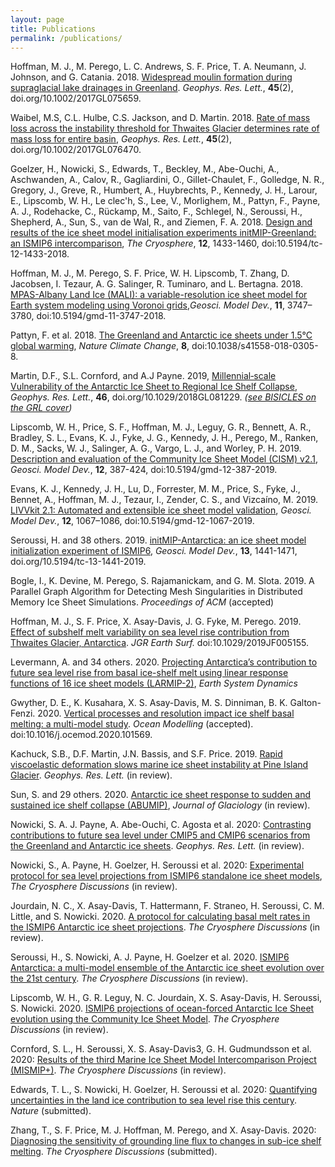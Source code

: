```yaml
---
layout: page
title: Publications
permalink: /publications/
---
```


Hoffman, M. J., M. Perego, L. C. Andrews, S. F. Price, T. A. Neumann, J. Johnson, and G. Catania. 2018. [Widespread moulin formation during supraglacial lake drainages in Greenland](https://doi.org/10.1002/2017GL075659). *Geophys. Res. Lett.*, **45**(2), doi.org/10.1002/2017GL075659.

Waibel, M.S, C.L. Hulbe, C.S. Jackson, and  D. Martin. 2018. [Rate of mass loss across the instability threshold for Thwaites Glacier determines rate of mass loss for entire basin]( https://doi.org/10.1002/2017GL076470), *Geophys. Res. Lett.*, **45**(2), doi.org/10.1002/2017GL076470. 

Goelzer, H., Nowicki, S., Edwards, T., Beckley, M., Abe-Ouchi, A., Aschwanden, A., Calov, R., Gagliardini, O., Gillet-Chaulet, F., Golledge, N. R., Gregory, J., Greve, R., Humbert, A., Huybrechts, P., Kennedy, J. H., Larour, E., Lipscomb, W. H., Le clec'h, S., Lee, V., Morlighem, M., Pattyn, F., Payne, A. J., Rodehacke, C., Rückamp, M., Saito, F., Schlegel, N., Seroussi, H., Shepherd, A., Sun, S., van de Wal, R., and Ziemen, F. A. 2018. [Design and results of the ice sheet model initialisation experiments initMIP-Greenland: an ISMIP6 intercomparison](https://doi.org/10.5194/tc-12-1433-2018), *The Cryosphere*, **12**, 1433-1460, doi:10.5194/tc-12-1433-2018. 

Hoffman, M. J., M. Perego, S. F. Price, W. H. Lipscomb, T. Zhang, D. Jacobsen, I. Tezaur, A. G. Salinger, R. Tuminaro, and L. Bertagna. 2018. [MPAS-Albany Land Ice (MALI): a variable-resolution ice sheet model for Earth system modeling using Voronoi grids](https://www.geosci-model-dev.net/11/3747/2018/),*Geosci. Model Dev.*, **11**, 3747–3780, doi:10.5194/gmd-11-3747-2018.

Pattyn, F. et al. 2018. [The Greenland and Antarctic ice sheets under 1.5°C global warming](https://doi.org/10.1038/s41558-018-0305-8), *Nature Climate Change*, **8**, doi:10.1038/s41558-018-0305-8.

Martin, D.F., S.L. Cornford, and A.J Payne. 2019, [Millennial‐scale Vulnerability of the Antarctic Ice Sheet to Regional Ice Shelf Collapse](https://agupubs.onlinelibrary.wiley.com/doi/10.1029/2018GL081229), *Geophys. Res. Lett.*, **46**, doi.org/10.1029/2018GL081229. *([see BISICLES on the GRL cover](https://agupubs.onlinelibrary.wiley.com/doi/pdf/10.1002/grl.57643))*

Lipscomb, W. H., Price, S. F., Hoffman, M. J., Leguy, G. R., Bennett, A. R., Bradley, S. L., Evans, K. J., Fyke, J. G., Kennedy, J. H., Perego, M., Ranken, D. M., Sacks, W. J., Salinger, A. G., Vargo, L. J., and Worley, P. H. 2019. [Description and evaluation of the Community Ice Sheet Model (CISM) v2.1](https://www.geosci-model-dev.net/12/387/2019/), *Geosci. Model Dev.*, **12**, 387-424, doi:10.5194/gmd-12-387-2019.

Evans, K. J., Kennedy, J. H., Lu, D., Forrester, M. M., Price, S., Fyke, J., Bennet, A., Hoffman, M. J., Tezaur, I., Zender, C. S., and Vizcaíno, M. 2019. [LIVVkit 2.1: Automated and extensible ice sheet model validation](https://www.geosci-model-dev.net/12/1067/2019/), *Geosci. Model Dev.*, **12**, 1067–1086, doi:10.5194/gmd-12-1067-2019.

Seroussi, H. and 38 others. 2019. [initMIP-Antarctica: an ice sheet model initialization experiment of ISMIP6](https://www.the-cryosphere.net/13/1441/2019/), *Geosci. Model Dev.*, **13**, 1441-1471, doi.org/10.5194/tc-13-1441-2019.

Bogle, I., K. Devine, M. Perego, S. Rajamanickam, and G. M. Slota. 2019. A Parallel Graph Algorithm for Detecting Mesh Singularities in Distributed Memory Ice Sheet Simulations. *Proceedings of ACM* (accepted)

Hoffman, M. J., S. F. Price, X. Asay-Davis, J. G. Fyke, M. Perego. 2019. [Effect of subshelf melt variability on sea level rise contribution from Thwaites Glacier, Antarctica](https://doi.org/10.1029/2019JF005155). *JGR Earth Surf.* doi:10.1029/2019JF005155.

Levermann, A. and 34 others. 2020. [Projecting  Antarctica’s  contribution  to  future  sea  level  rise  from basal  ice-shelf  melt  using linear  response  functions  of  16 ice  sheet  models (LARMIP-2)](https://www.earth-syst-dynam.net/11/35/2020/esd-11-35-2020.pdf), *Earth System Dynamics*

Gwyther, D. E., K. Kusahara, X. S. Asay-Davis, M. S. Dinniman, B. K. Galton-Fenzi. 2020. [Vertical processes and resolution impact ice shelf basal melting: a multi-model study](https://doi.org/10.1016/j.ocemod.2020.101569). *Ocean Modelling* (accepted). doi:10.1016/j.ocemod.2020.101569.

Kachuck, S.B., D.F. Martin, J.N. Bassis, and S.F. Price. 2019. [Rapid viscoelastic deformation slows marine ice sheet instability at Pine Island Glacier](). *Geophys. Res. Lett.* (in review).

Sun, S. and 29 others. 2020. [Antarctic ice sheet response to sudden and sustained ice shelf collapse (ABUMIP)](), *Journal of Glaciology* (in review).

Nowicki, S. A. J. Payne, A. Abe-Ouchi, C. Agosta et al. 2020: [Contrasting contributions to future sea level under CMIP5 and CMIP6 scenarios from the Greenland and Antarctic ice sheets](). *Geophys. Res. Lett.* (in review).

Nowicki, S., A. Payne, H. Goelzer, H. Seroussi et al. 2020: [Experimental protocol for sea level projections from ISMIP6 standalone ice sheet models](https://www.the-cryosphere-discuss.net/tc-2019-322/), *The Cryosphere Discussions* (in review).

Jourdain, N. C., X. Asay-Davis, T. Hattermann, F. Straneo, H. Seroussi, C. M. Little, and S. Nowicki. 2020. [A protocol for calculating basal melt rates in the ISMIP6 Antarctic ice sheet projections](https://www.the-cryosphere-discuss.net/tc-2019-277/). *The Cryosphere Discussions* (in review).

Seroussi, H., S. Nowicki, A. J. Payne, H. Goelzer et al. 2020. [ISMIP6 Antarctica: a multi-model ensemble of the Antarctic ice sheet evolution over the 21st century](https://www.the-cryosphere-discuss.net/tc-2019-324/). *The Cryosphere Discussions* (in review).

Lipscomb, W. H., G. R. Leguy, N. C. Jourdain, X. S. Asay-Davis, H. Seroussi, S. Nowicki. 2020. [ISMIP6 projections of ocean-forced Antarctic Ice Sheet evolution using the Community Ice Sheet Model](https://www.the-cryosphere-discuss.net/tc-2020-12/). *The Cryosphere Discussions* (in review).

Cornford, S. L., H. Seroussi, X. S. Asay-Davis3, G. H. Gudmundsson et al. 2020: [Results of the third Marine Ice Sheet Model Intercomparison Project (MISMIP+)](https://www.the-cryosphere-discuss.net/tc-2019-326/). *The Cryosphere Discussions* (in review).

Edwards, T. L., S. Nowicki, H. Goelzer, H. Seroussi et al. 2020: [Quantifying uncertainties in the land ice
contribution to sea level rise this century](). *Nature* (submitted).

Zhang, T., S. F. Price, M. J. Hoffman, M. Perego, and X. Asay-Davis. 2020: [Diagnosing the sensitivity of grounding line flux to changes in sub-ice shelf melting](). *The Cryosphere Discussions* (submitted).

